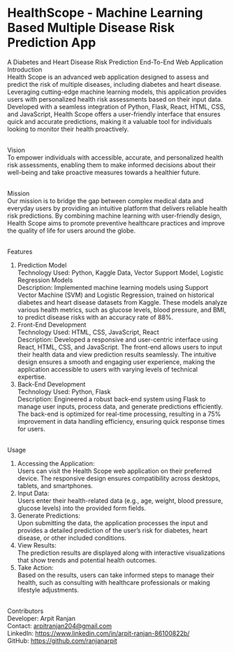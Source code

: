 # HealthScope - Machine Learning Based Multiple Disease Risk Prediction App
A Diabetes and Heart Disease Risk Prediction End-To-End Web Application
Introduction<br>
Health Scope is an advanced web application designed to assess and predict the risk of multiple diseases, including diabetes and heart disease. Leveraging cutting-edge machine learning models, this application provides users with personalized health risk assessments based on their input data. Developed with a seamless integration of Python, Flask, React, HTML, CSS, and JavaScript, Health Scope offers a user-friendly interface that ensures quick and accurate predictions, making it a valuable tool for individuals looking to monitor their health proactively.<br><br>

Vision<br>
To empower individuals with accessible, accurate, and personalized health risk assessments, enabling them to make informed decisions about their well-being and take proactive measures towards a healthier future.<br><br>

Mission<br>
Our mission is to bridge the gap between complex medical data and everyday users by providing an intuitive platform that delivers reliable health risk predictions. By combining machine learning with user-friendly design, Health Scope aims to promote preventive healthcare practices and improve the quality of life for users around the globe.<br><br>

Features<br>
1. Prediction Model<br>
Technology Used: Python, Kaggle Data, Vector Support Model, Logistic Regression Models<br>
Description: Implemented machine learning models using Support Vector Machine (SVM) and Logistic Regression, trained on historical diabetes and heart disease datasets from Kaggle. These models analyze various health metrics, such as glucose levels, blood pressure, and BMI, to predict disease risks with an accuracy rate of 88%.<br>
2. Front-End Development<br>
Technology Used: HTML, CSS, JavaScript, React<br>
Description: Developed a responsive and user-centric interface using React, HTML, CSS, and JavaScript. The front-end allows users to input their health data and view prediction results seamlessly. The intuitive design ensures a smooth and engaging user experience, making the application accessible to users with varying levels of technical expertise.<br>
3. Back-End Development<br>
Technology Used: Python, Flask<br>
Description: Engineered a robust back-end system using Flask to manage user inputs, process data, and generate predictions efficiently. The back-end is optimized for real-time processing, resulting in a 75% improvement in data handling efficiency, ensuring quick response times for users.<br><br>

Usage<br>
1. Accessing the Application: <br>
Users can visit the Health Scope web application on their preferred device. The responsive design ensures compatibility across desktops, tablets, and smartphones.<br>
2. Input Data:<br>
Users enter their health-related data (e.g., age, weight, blood pressure, glucose levels) into the provided form fields.<br>
3. Generate Predictions: <br>
Upon submitting the data, the application processes the input and provides a detailed prediction of the user’s risk for diabetes, heart disease, or other included conditions.<br>
4. View Results: <br>
The prediction results are displayed along with interactive visualizations that show trends and potential health outcomes.<br>
5. Take Action: <br>
Based on the results, users can take informed steps to manage their health, such as consulting with healthcare professionals or making lifestyle adjustments.<br><br>

Contributors<br>
Developer: Arpit Ranjan<br>
Contact: arpitranjan204@gmail.com<br>
LinkedIn: https://www.linkedin.com/in/arpit-ranjan-86100822b/<br>
GitHub: https://github.com/ranjanarpit<br><br>
